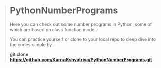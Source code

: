 > # PythonNumberPrograms
> 
> Here you can check out some number programs in Python, some of which are based on class function model.
> 
> You can practice yourself or clone to your local repo to deep dive into the codes simple by ..
> 
> 
> **git clone https://github.com/KarnaKshyatriya/PythonNumberPrograms.git**
